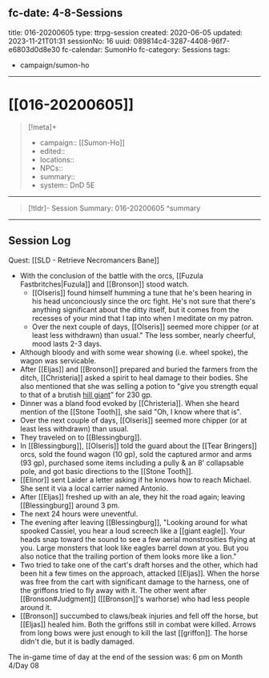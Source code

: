 fc-date: 4-8-Sessions
---
title: 016-20200605
type: ttrpg-session
created: 2020-06-05
updated: 2023-11-21T01:31
sessionNo: 16
uuid: 089814c4-3287-4408-96f7-e6803d0d8e30
fc-calendar: SumonHo
fc-category: Sessions
tags:
  - campaign/sumon-ho
---

# [[016-20200605]]

> [!meta]+
>
> - campaign:: [[Sumon-Ho]]
> - edited::
> - locations::
> - NPCs::
> - summary::
> - system:: DnD 5E

---

> [!tldr]- Session Summary: 016-20200605
>  ^summary

---

## Session Log

Quest: [[SLD - Retrieve Necromancers Bane]]

- With the conclusion of the battle with the orcs, [[Fuzula Fastbritches|Fuzula]] and [[Bronson]] stood watch.
    - [[Olseris]] found himself humming a tune that he's been hearing in his head unconciously since the orc fight. He's not sure that there's anything significant about the ditty itself, but it comes from the recesses of your mind that I tap into when I meditate on my patron.
    - Over the next couple of days, [[Olseris]] seemed more chipper (or at least less withdrawn) than usual." The less somber, nearly cheerful, mood lasts 2-3 days.
- Although bloody and with some wear showing (i.e. wheel spoke), the wagon was servicable.
- After [[Eljas]] and [[Bronson]] prepared and buried the farmers from the ditch, [[Christeria]] asked a spirit to heal damage to their bodies. She also mentioned that she was selling a potion to "give you strength equal to that of a brutish [hill giant](https://ddb.ac/monsters/hill-giant)” for 230 gp.
- Dinner was a bland food evoked by [[Christeria]]. When she heard mention of the [[Stone Tooth]], she said "Oh, I know where that is".
- Over the next couple of days, [[Olseris]] seemed more chipper (or at least less withdrawn) than usual.
- They traveled on to [[Blessingburg]].
- In [[Blessingburg]], [[Olseris]] told the guard about the [[Tear Bringers]] orcs, sold the found wagon (10 gp), sold the captured armor and arms (93 gp), purchased some items including a pully & an 8' collapsable pole, and got basic directions to the [[Stone Tooth]].
- [[Elinor]] sent Laider a letter asking if he knows how to reach Michael. She sent it via a local carrier named Antonio.
- After [[Eljas]] freshed up with an ale, they hit the road again; leaving [[Blessingburg]] around 3 pm.
- The next 24 hours were uneventful.
 - The evening after leaving [[Blessingburg]], "Looking around for what spooked Cassiel, you hear a loud screech like a [[giant eagle]]. Your heads snap toward the sound to see a few aerial monstrosities flying at you. Large monsters that look like eagles barrel down at you. But you also notice that the trailing portion of them looks more like a lion."
- Two tried to take one of the cart's draft horses and the other, which had been hit a few times on the approach, attacked [[Eljas]]. When the horse was free from the cart with significant damage to the harness, one of the griffons tried to fly away with it. The other went after [[Bronson#Judgment]] ([[Bronson]]'s warhorse) who had less people around it.
- [[Bronson]] succumbed to claws/beak injuries and fell off the horse, but [[Eljas]] healed him. Both the griffons still in combat were killed. Arrows from long bows were just enough to kill the last [[griffon]]. The horse didn't die, but it is badly damaged.

The in-game time of day at the end of the session was: 6 pm on Month 4/Day 08
